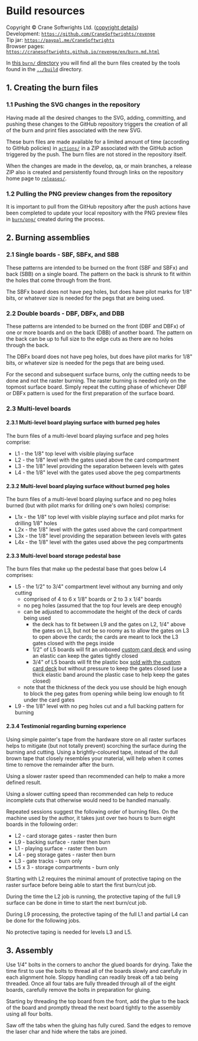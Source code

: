 # Build resources

Copyright © Crane Softwrights Ltd. ([copyright details](../LICENSE))  
Development: [`https://github.com/CraneSoftwrights/revenge`](https://github.com/CraneSoftwrights/revenge)  
Tip jar: [`https://paypal.me/CraneSoftwrights`](https://paypal.me/CraneSoftwrights)  
Browser pages: [`https://cranesoftwrights.github.io/revenge/en/burn.md.html`](https://cranesoftwrights.github.io/revenge/en/burn.md.html)  

In [this `burn/` directory](../burn) you will find all the burn files created by the tools found in the [`../build`](build.md) directory.

## 1. Creating the burn files

### 1.1 Pushing the SVG changes in the repository

Having made all the desired changes to the SVG, adding, committing, and pushing these changes to the GitHub repository triggers the creation of all of the burn and print files associated with the new SVG.

These burn files are made available for a limited amount of time (according to GitHub policies) in [`actions/`](../actions) in a ZIP associated with the GitHub action triggered by the push. The burn files are not stored in the repository itself.

When the changes are made in the develop, qa, or main branches, a release ZIP also is created and persistently found through links on the repository home page to [`releases/`](../releases).

### 1.2 Pulling the PNG preview changes from the repository

It is important to pull from the GitHub repository after the push actions have been completed to update your local repository with the PNG preview files in [`burn/png/`](../burn/png) created during the process.

## 2. Burning assemblies

### 2.1 Single boards - SBF, SBFx, and SBB

These patterns are intended to be burned on the front (SBF and SBFx) and back (SBB) on a single board. The pattern on the back is shrunk to fit within the holes that come through from the front.

The SBFx board does not have peg holes, but does have pilot marks for 1/8" bits, or whatever size is needed for the pegs that are being used.

### 2.2 Double boards - DBF, DBFx, and DBB 

These patterns are intended to be burned on the front (DBF and DBFx) of one or more boards and on the back (DBB) of another board. The pattern on the back can be up to full size to the edge cuts as there are no holes through the back.

The DBFx board does not have peg holes, but does have pilot marks for 1/8" bits, or whatever size is needed for the pegs that are being used.

For the second and subsequent surface burns, only the cutting needs to be done and not the raster burning. The raster burning is needed only on the topmost surface board. Simply repeat the cutting phase of whichever DBF or DBFx pattern is used for the first preparation of the surface board.

### 2.3 Multi-level boards

#### 2.3.1 Multi-level board playing surface with burned peg holes

The burn files of a multi-level board playing surface and peg holes comprise:

- L1 - the 1/8" top level with visible playing surface
- L2 - the 1/8" level with the gates used above the card compartment
- L3 - the 1/8" level providing the separation between levels with gates
- L4 - the 1/8" level with the gates used above the peg compartments

#### 2.3.2 Multi-level board playing surface without burned peg holes

The burn files of a multi-level board playing surface and no peg holes burned (but with pilot marks for drilling one's own holes) comprise:

- L1x - the 1/8" top level with visible playing surface and pilot marks for drilling 1/8" holes
- L2x - the 1/8" level with the gates used above the card compartment
- L3x - the 1/8" level providing the separation between levels with gates
- L4x - the 1/8" level with the gates used above the peg compartments

#### 2.3.3 Multi-level board storage pedestal base

The burn files that make up the pedestal base that goes below L4 comprises:

- L5 - the 1/2" to 3/4" compartment level without any burning and only cutting
  - comprised of 4 to 6 x 1/8" boards or 2 to 3 x 1/4" boards
  - no peg holes (assumed that the top four levels are deep enough)
  - can be adjusted to accommodate the height of the deck of cards being used
    - the deck has to fit between L9 and the gates on L2, 1/4" above the gates on L3, but not be so roomy as to allow the gates on L3 to open above the cards; the cards are meant to lock the L3 gates closed with the pegs inside
    - 1/2" of L5 boards will fit an unboxed [custom card deck](https://www.makeplayingcards.com/sell/cranesoftwrights) and using an elastic can keep the gates tightly closed
    - 3/4" of L5 boards will fit the plastic box [sold with the custom card deck](https://www.makeplayingcards.com/sell/cranesoftwrights) but without pressure to keep the gates closed (use a thick elastic band around the plastic case to help keep the gates closed)
  - note that the thickness of the deck you use should be high enough to block the peg gates from opening while being low enough to fit under the card gates
- L9 - the 1/8" level with no peg holes cut and a full backing pattern for burning

#### 2.3.4 Testimonial regarding burning experience

Using simple painter's tape from the hardware store on all raster surfaces helps to mitigate (but not totally prevent) scorching the surface during the burning and cutting. Using a brightly-coloured tape, instead of the dull brown tape that closely resembles your material, will help when it comes time to remove the remainder after the burn.

Using a slower raster speed than recommended can help to make a more defined result.

Using a slower cutting speed than recommended can help to reduce incomplete cuts that otherwise would need to be handled manually.

Repeated sessions suggest the following order of burning files. On the machine used by the author, it takes just over two hours to burn eight boards in the following order:

 - L2 - card storage gates - raster then burn
 - L9 - backing surface - raster then burn
 - L1 - playing surface - raster then burn
 - L4 - peg storage gates - raster then burn
 - L3 - gate tracks - burn only
 - L5 x 3 - storage compartments - burn only

Starting with L2 requires the minimal amount of protective taping on the raster surface before being able to start the first burn/cut job. 

During the time the L2 job is running, the protective taping of the full L9 surface can be done in time to start the next burn/cut job.

During L9 processing, the protective taping of the full L1 and partial L4 can be done for the following jobs.

No protective taping is needed for levels L3 and L5.

## 3. Assembly

Use 1/4" bolts in the corners to anchor the glued boards for drying. Take the time first to use the bolts to thread all of the boards slowly and carefully in each alignment hole. Sloppy handling can readily break off a tab being threaded. Once all four tabs are fully threaded through all of the eight boards, carefully remove the bolts in preparation for gluing. 

Starting by threading the top board from the front, add the glue to the back of the board and promptly thread the next board tightly to the assembly using all four bolts.

Saw off the tabs when the gluing has fully cured. Sand the edges to remove the laser char and hide where the tabs are joined.

